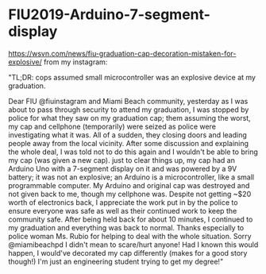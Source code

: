 # FIU2019-Arduino-7-segment-display
https://wsvn.com/news/fiu-graduation-cap-decoration-mistaken-for-explosive/
from my instagram:

"TL;DR: cops assumed small microcontroller was an explosive device at my graduation.

Dear FIU @fiuinstagram and Miami Beach community, yesterday as I was about to pass through security to attend my graduation, I was stopped by police for what they saw on my graduation cap; them assuming the worst, my cap and cellphone (temporarily) were seized as police were investigating what it was. All of a sudden, they closing doors and leading people away from the local vicinity. After some discussion and explaining the whole deal, I was told not to do this again and I wouldn't be able to bring my cap (was given a new cap). just to clear things up, my cap had an Arduino Uno with a 7-segment display on it and was powered by a 9V battery; it was not an explosive; an Arduino is a microcontroller, like a small programmable computer. My Arduino and original cap was destroyed and not given back to me, though my cellphone was. Despite not getting ~$20 worth of electronics back, I appreciate the work put in by the police to ensure everyone was safe as well as their continued work to keep the community safe. After being held back for about 10 minutes, I continued to my graduation and everything was back to normal. Thanks especially to police woman Ms. Rubio for helping to deal with the whole situation. Sorry @miamibeachpd I didn't mean to scare/hurt anyone! Had I known this would happen, I would've decorated my cap differently (makes for a good story though!) I'm just an engineering student trying to get my degree!"
